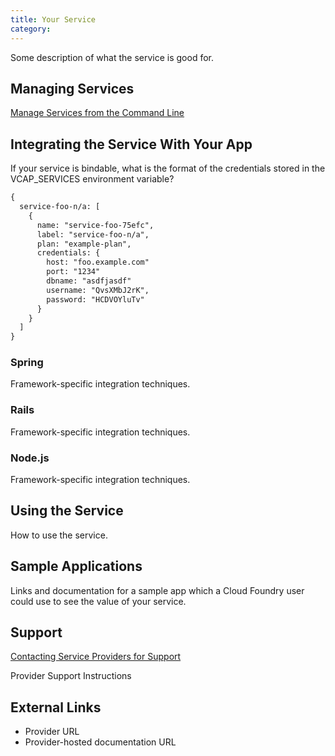 ```yaml
---
title: Your Service
category: 
---
```


Some description of what the service is good for.

## <a id='managing-services'></a>Managing Services ##

[Manage Services from the Command Line](/docs/using/services/managing-services.html)

## <a id='integration'></a>Integrating the Service With Your App ###

If your service is bindable, what is the format of the credentials stored in the VCAP_SERVICES environment variable?

~~~xml
{
  service-foo-n/a: [
    {
      name: "service-foo-75efc",
      label: "service-foo-n/a",
      plan: "example-plan",
      credentials: {
        host: "foo.example.com"
        port: "1234"
        dbname: "asdfjasdf"
        username: "QvsXMbJ2rK",
        password: "HCDVOYluTv"
      }
    }
  ]
}
~~~

### Spring
Framework-specific integration techniques. 

### Rails
Framework-specific integration techniques. 

### Node.js
Framework-specific integration techniques. 

## <a id='using'></a>Using the Service ##

How to use the service.

## <a id='sample-app'></a>Sample Applications ##

Links and documentation for a sample app which a Cloud Foundry user could use to see the value of your service.

## <a id='support'></a>Support ##

[Contacting Service Providers for Support](contacting-service-providers-for-support.html)

Provider Support Instructions

## <a id='external-links'></a>External Links ##

* Provider URL
* Provider-hosted documentation URL


